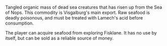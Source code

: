 Tangled organic mass of dead sea creatures that has risen up from the Sea of Nops. This commodity is Visgalburg's main export. Raw seafood is deadly poisonous, and must be treated with Lamech's acid before consumption.

The player can acquire seafood from exploring Fisklane. It has no use by itself, but can be sold as a reliable source of money.